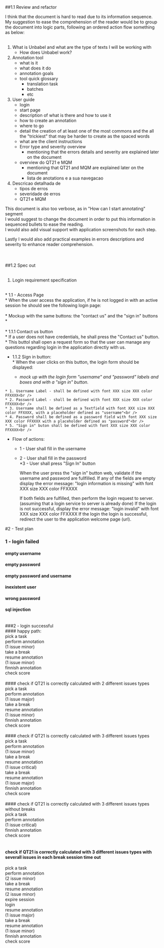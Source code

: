 
##1.1 Review and refactor


I think that the document is hard to read due to its information sequence. My suggestion to ease the comprehension of the reader would be to group the document into logic parts, following an ordered action flow something as below:<br />
<br />
1.  What is Unbabel and what are the type of texts I will be working with
	* How does Unbabel work? <br />
2. Annotation tool <br />
	* what is it <br />
	* what does it do<br />
	* annotation goals <br />
	* tool quick glossary<br />
		* translation task<br />
		* batches <br />
		* etc <br />
3. User guide<br />
	* login<br />
 	* start page<br />
  	* description of what is there and how to use it<br />
 	* how to create an annotation <br />
  	* where to go<br />
  	* detail the creation of at least one of the most commons and the all the "trickiest" that may be harder to create as the spaced words<br />
  	* what are the client instructions<br />
  	* Error type and severity overview<br />
    	* mentioning that the errors details and severity are explained later on the document <br />
  	* overview do QT21 e MQM<br />
	  	* mentioning that QT21 and MQM are explained later on the document <br />
		* lista de anotations e a sua navegacao<br />
4. Descricao detalhada de<br />
	* tipos de erros <br />
	* severidade de erros<br />
	* QT21 e MQM<br />
	

This document is also too verbose, as in "How can I start annotating" segment<br />
I would suggest to change the document in order to put this information in sequenced bullets to ease the reading.<br />
I would also add visual support with application screenshots for each step.<br />


Lastly I would also add practical examples in errors descriptions and severity to enhance reader comprehension.<br />
<br />
<br />
<br />
##1.2 Spec out<br />
<br />
1. Login requirement specification<br />
<br />
* 1.1 - Access Page<br />
 * When the user access the application, if he is not logged in with an active session he should see the following login page:<br />
	<br />
* Mockup with the same buttons: the "contact us" and the "sign in" buttons *<br />
	<br />
   * 1.1.1 Contact us button<br />
    * If a user does not have credentials, he shall press the "Contact us" button.<br />
    * This buttol shall open a request form so that the user can manage any questions regarding login in the application directly with us.<br />

   * 1.1.2 Sign in button:<br />
    * When the user clicks on this button, the login form should be displayed:<br />
	
     * *mock up with the login form "username" and "password" labels and boxes and with a "sign in" button.*<br />
					
    * 1. Username Label - shall be defined with font XXX size XXX color FFXXXX<br />
    * 2. Password Label - shall be defined with font XXX size XXX color FFXXXX<br />
    * 3. Username shall be defined as a Textfield with font XXX size XXX color FFXXXX, with a placeholder defined as "username"<br />
    * 4. Password shall be defined as a password field with font XXX size XXX color FFXXXX with a placeholder defined as "password"<br />
    * 5. "Sign in" buton shall be defined with font XXX size XXX color FFXXXX<br />

* Flow of actions:
  * 1 - User shall fill in the username<br />
  * 2 - User shall fill in the password<br />
  *3 - User shall press "Sign In" button<br />
	
	
	When the user press the "sign in" button web, validate if the username and password are fullfilled. 
	If any of the fields are empty display the error message: "login information is missing" with font XXX size XXX color FFXXXX
	
	If both fields are fulfilled, then perform the login request to server.
		(assuming that a login service to server is already done)
	If the login is not successful, display the error message: "login invalid" with font XXX size XXX color FFXXXX
	If the login the login is successful, redirect the user to the application welcome page (url).
	
	
 
	
#2 - Test plan <br />
### 1 - login failed <br />
#### empty username <br />
#### empty password <br />
#### empty password and username <br />
#### inexistent user <br />
#### wrong password <br />
#### sql injection <br />
 <br />
###2 - login successful <br />
#### happy path: <br />
pick a task <br />
perform annotation <br />
(1 issue minor) <br />
take a break <br />
resume annotation <br />
(1 issue minor) <br />
finnish annotation <br />
check score <br />
 <br />
#### check if QT21 is correctly calculated with 2 different issues types <br />
pick a task <br />
perform annotation <br />
(1 issue major) <br />
take a break <br />
resume annotation <br />
(1 issue minor) <br />
finnish annotation <br />
check score <br />
 <br />
#### check if QT21 is correctly calculated with 3 different issues types <br />
pick a task <br />
perform annotation <br />
(1 issue minor) <br />
take a break <br />
resume annotation <br />
(1 issue critical) <br />
take a break <br />
resume annotation <br />
(1 issue major) <br />
finnish annotation <br />
check score <br />
 <br />
#### check if QT21 is correctly calculated with 3 different issues types without breaks <br />
pick a task <br />
perform annotation <br />
(1 issue critical) <br />
finnish annotation <br />
check score <br />
 <br />

#### check if QT21 is correctly calculated with 3 different issues types with severall issues in each break session time out
pick a task <br />
perform annotation <br />
(2 issue minor) <br />
take a break <br />
resume annotation <br />
(2 issue minor) <br />
expire session <br />
login <br />
resume annotation <br />
(1 issue major) <br />
take a break <br />
resume annotation <br />
(1 issue minor) <br />
finnish annotation <br />
check score <br />
 <br />
